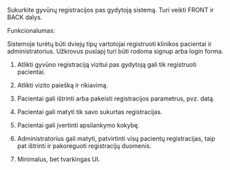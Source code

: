 Sukurkite gyvūnų registracijos pas gydytoją sistemą. Turi veikti FRONT ir BACK dalys.

Funkcionalumas:

Sistemoje turėtų būti dviejų tipų vartotojai registruoti klinikos pacientai ir administratorius.
Užkrovus puslapį turi būti rodoma signup arba login forma.

1. Atlikti gyvūno registraciją vizitui pas gydytoją gali tik registruoti pacientai.
2. Atlikti vizito paiešką ir rikiavimą.
3. Pacientai gali ištrinti arba pakeisti registracijos parametrus, pvz. datą.
4. Pacientai gali matyti tik savo sukurtas registracijas.
5. Pacientai gali įvertinti apsilankymo kokybę.

6. Administratorius gali matyti, patvirtinti visų pacientų registracijas, taip pat ištrinti ir
pakoreguoti registracijų duomenis.
7. Minimalus, bet tvarkingas UI.
